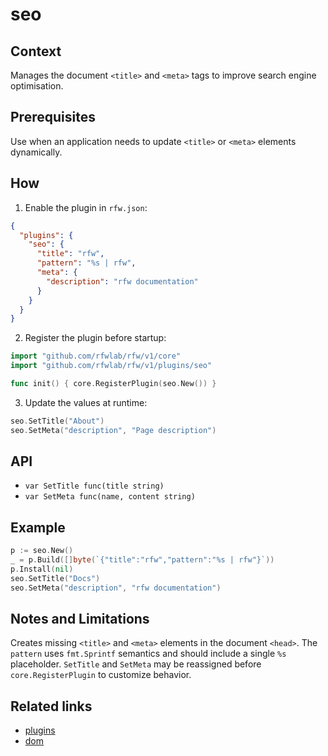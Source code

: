 # seo

## Context
Manages the document `<title>` and `<meta>` tags to improve search engine optimisation.

## Prerequisites
Use when an application needs to update `<title>` or `<meta>` elements dynamically.

## How
1. Enable the plugin in `rfw.json`:
```json
{
  "plugins": {
    "seo": {
      "title": "rfw",
      "pattern": "%s | rfw",
      "meta": {
        "description": "rfw documentation"
      }
    }
  }
}
```
2. Register the plugin before startup:
```go
import "github.com/rfwlab/rfw/v1/core"
import "github.com/rfwlab/rfw/v1/plugins/seo"

func init() { core.RegisterPlugin(seo.New()) }
```
3. Update the values at runtime:
```go
seo.SetTitle("About")
seo.SetMeta("description", "Page description")
```

## API
- `var SetTitle func(title string)`
- `var SetMeta func(name, content string)`

## Example
```go
p := seo.New()
_ = p.Build([]byte(`{"title":"rfw","pattern":"%s | rfw"}`))
p.Install(nil)
seo.SetTitle("Docs")
seo.SetMeta("description", "rfw documentation")
```

## Notes and Limitations
Creates missing `<title>` and `<meta>` elements in the document `<head>`. The `pattern` uses `fmt.Sprintf` semantics and should include a single `%s` placeholder. `SetTitle` and `SetMeta` may be reassigned before `core.RegisterPlugin` to customize behavior.

## Related links
- [plugins](plugins)
- [dom](../dom)
